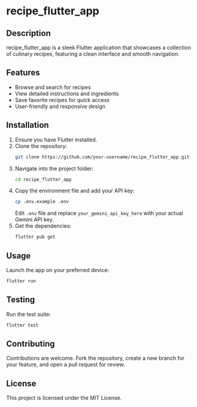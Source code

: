 # recipe_flutter_app

## Description
recipe_flutter_app is a sleek Flutter application that showcases a collection of culinary recipes, featuring a clean interface and smooth navigation.

## Features
- Browse and search for recipes
- View detailed instructions and ingredients
- Save favorite recipes for quick access
- User-friendly and responsive design

## Installation
1. Ensure you have Flutter installed.
2. Clone the repository:
    ```bash
    git clone https://github.com/your-username/recipe_flutter_app.git
    ```
3. Navigate into the project folder:
    ```bash
    cd recipe_flutter_app
    ```
4. Copy the environment file and add your API key:
    ```bash
    cp .env.example .env
    ```
    Edit `.env` file and replace `your_gemini_api_key_here` with your actual Gemini API key.
5. Get the dependencies:
    ```bash
    flutter pub get
    ```

## Usage
Launch the app on your preferred device:
```bash
flutter run
```

## Testing
Run the test suite:
```bash
flutter test
```

## Contributing
Contributions are welcome. Fork the repository, create a new branch for your feature, and open a pull request for review.

## License
This project is licensed under the MIT License.
